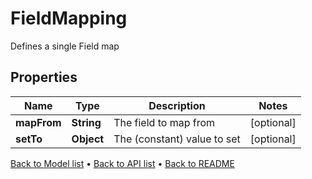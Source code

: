 

# FieldMapping

Defines a single Field map

## Properties

| Name | Type | Description | Notes |
|------------ | ------------- | ------------- | -------------|
|**mapFrom** | **String** | The field to map from |  [optional] |
|**setTo** | **Object** | The (constant) value to set |  [optional] |



[Back to Model list](../README.md#documentation-for-models) &#8226; [Back to API list](../README.md#documentation-for-api-endpoints) &#8226; [Back to README](../README.md)


